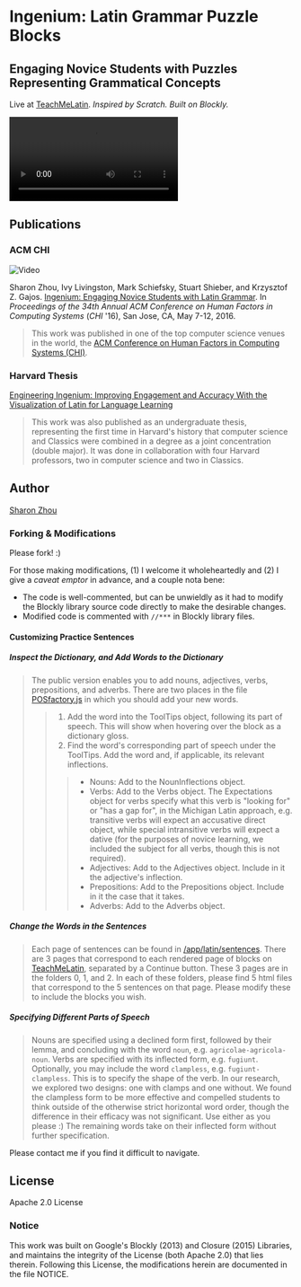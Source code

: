 # Ingenium: Latin Grammar Puzzle Blocks
## Engaging Novice Students with Puzzles Representing Grammatical Concepts

Live at [TeachMeLatin](http://TeachMeLatin.com).
_Inspired by Scratch. Built on Blockly._

![Demo](http://sharonzhou.me/jigsaw/app/latin/video/instructions.mp4 "Demo")

## Publications
### ACM CHI
![Video](https://www.youtube.com/watch?time_continue=1&v=XZsQH5kVLB0 "Watch the video on the research behind it!")

Sharon Zhou, Ivy Livingston, Mark Schiefsky, Stuart Shieber, and Krzysztof Z. Gajos. [Ingenium: Engaging Novice Students with Latin Grammar](https://dash.harvard.edu/handle/1/24833590). In _Proceedings of the 34th Annual ACM Conference on Human Factors in Computing Systems_ (_CHI_ '16), San Jose, CA, May 7-12, 2016.

> This work was published in one of the top computer science venues in the world, the [ACM Conference on Human Factors in Computing Systems (CHI)](https://en.wikipedia.org/wiki/Conference_on_Human_Factors_in_Computing_Systems "CHI Publication").

### Harvard Thesis
[Engineering Ingenium: Improving Engagement and Accuracy With the Visualization of Latin for Language Learning](https://dash.harvard.edu/handle/1/14398527 "Thesis")

> This work was also published as an undergraduate thesis, representing the first time in Harvard's history that computer science and Classics were combined in a degree as a joint concentration (double major). It was done in collaboration with four Harvard professors, two in computer science and two in Classics.

## Author
[Sharon Zhou](http://sharonzhou.me)

### Forking & Modifications
Please fork! :) 

For those making modifications, (1) I welcome it wholeheartedly and (2) I give a _caveat emptor_ in advance, and a couple nota bene:
- The code is well-commented, but can be unwieldly as it had to modify the Blockly library source code directly to make the desirable changes.
- Modified code is commented with `//***` in Blockly library files.

#### Customizing Practice Sentences
##### Inspect the Dictionary, and Add Words to the Dictionary
> The public version enables you to add nouns, adjectives, verbs, prepositions, and adverbs. There are two places in the file [POSfactory.js](https://github.com/sharonzhou/ingenium/app/blocks/POSfactory.js) in which you should add your new words. 
> > 1. Add the word into the ToolTips object, following its part of speech. This will show when hovering over the block as a dictionary gloss. 
> > 2. Find the word's corresponding part of speech under the ToolTips. Add the word and, if applicable, its relevant inflections. 
> > > - Nouns: Add to the NounInflections object. 
> > > - Verbs: Add to the Verbs object. The Expectations object for verbs specify what this verb is "looking for" or "has a gap for", in the Michigan Latin approach, e.g. transitive verbs will expect an accusative direct object, while special intransitive verbs will expect a dative (for the purposes of novice learning, we included the subject for all verbs, though this is not required). 
> > > - Adjectives: Add to the Adjectives object. Include in it the adjective's inflection.
> > > - Prepositions: Add to the Prepositions object. Include in it the case that it takes.
> > > - Adverbs: Add to the Adverbs object.

##### Change the Words in the Sentences
>Each page of sentences can be found in [/app/latin/sentences](https://github.com/sharonzhou/ingenium/app/latin/sentences). There are 3 pages that correspond to each rendered page of blocks on [TeachMeLatin](http://TeachMeLatin.com), separated by a Continue button. These 3 pages are in the folders 0, 1, and 2. In each of these folders, please find 5 html files that correspond to the 5 sentences on that page. Please modify these to include the blocks you wish.

##### Specifying Different Parts of Speech
> Nouns are specified using a declined form first, followed by their lemma, and concluding with the word `noun`, e.g. `agricolae-agricola-noun`.
> Verbs are specified with its inflected form, e.g. `fugiunt`. Optionally, you may include the word `clampless`, e.g. `fugiunt-clampless`. This is to specify the shape of the verb. In our research, we explored two designs: one with clamps and one without. We found the clampless form to be more effective and compelled students to think outside of the otherwise strict horizontal word order, though the difference in their efficacy was not significant. Use either as you please :)
> The remaining words take on their inflected form without further specification.


Please contact me if you find it difficult to navigate.

## License
Apache 2.0 License

### Notice
This work was built on Google's Blockly (2013) and Closure (2015) Libraries, and maintains the integrity of the License (both Apache 2.0) that lies therein. Following this License, the modifications herein are documented in the file NOTICE.



